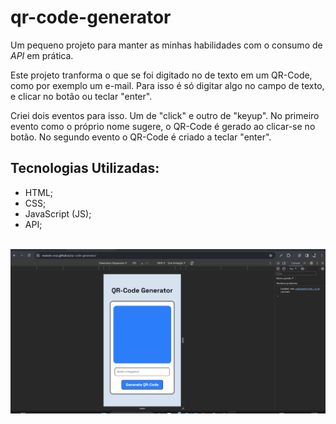 # qr-code-generator

Um pequeno projeto para manter as minhas habilidades com o consumo de <i>API</i> em prática.

Este projeto tranforma o que se foi digitado no de texto em um QR-Code, como por exemplo um e-mail. Para isso é só digitar algo no campo de texto, e clicar no botão ou teclar "enter". 

Criei dois eventos para isso. Um de "click" e outro de "keyup". No primeiro evento como o próprio nome sugere, o QR-Code é gerado ao clicar-se no botão. No segundo evento o QR-Code é criado a teclar "enter".

## Tecnologias Utilizadas:

- HTML;
- CSS;
- JavaScript (JS);
- API;

<br>

<img src="./src/imgs/qr-code-generator.gif">